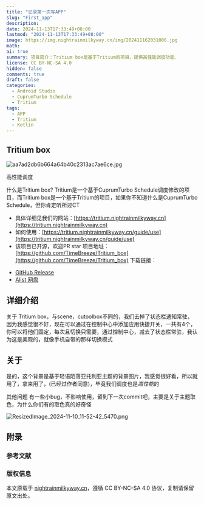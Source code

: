 ```yaml
---
title: "记录第一次写APP"
slug: "First_app"
description: 
date: 2024-11-13T17:33:49+08:00
lastmod: "2024-11-13T17:33:49+08:00"
image: https://img.nightrainmilkyway.cn/img/202411162031086.jpg
math: 
ai: true
summary: 项目简介：Tritium box是基于Tritium的项目，提供高性能调度功能. 
license: CC BY-NC-SA 4.0
hidden: false
comments: true
draft: false
categories:
  - Android Studio
  - CuprumTurbo Schedule
  - Tritium
tags:
  - APP
  - Tritium
  - Kotlin
---
```




## Tritium box

![aa7ad2db6b664a64b40c2313ac7ae6ce.jpg](https://img.nightrainmilkyway.cn/img/aa7ad2db6b664a64b40c2313ac7ae6ce.jpg)

高性能调度

什么是Tritium box? Tritium是一个基于CuprumTurbo Schedule调度修改的项目，而Tritium box是一个基于Tritium的项目，如果你不知道什么是CuprumTurbo Schedule，但你肯定听所过CT 

* 具体详细见我们的网站：[https://tritium.nightrainmilkyway.cn](https://tritium.nightrainmilkyway.cn)
* 如何使用：[https://tritium.nightrainmilkyway.cn/guide/use](https://tritium.nightrainmilkyway.cn/guide/use)
* 该项目已开源，欢迎PR star 
项目地址：[https://github.com/TimeBreeze/Tritium_box](https://github.com/TimeBreeze/Tritium_box)
下载链接：
 - [GitHub Release](https://github.com/TimeBreeze/Tritium/releases)
 - [Alist 网盘](http://118.89.122.106:5244/%E9%98%BF%E9%87%8C%E7%9B%98/Tritium)


## 详细介绍
关于 Tritium box，与scene，cutoolbox不同的，我们去掉了状态栏通知常驻，因为我感觉很不好，现在可以通过在控制中心中添加应用快捷开关，一共有4个，你可以将他们固定，每次且切换只需要，通过控制中心，减去了状态栏常驻，我认为这是美观的，就像手机自带的那样切换模式

## 关于
是的，这个背景是基于轻语陌落亚托利亚主题的背景图片，我感觉很好看，所以就用了，拿来用了，(已经过作者同意)，毕竟我们调度也是*高性能*的

其他问题 有一些小bug，不影响使用，留到下一次commit吧，主要是关于主题取色，为什么你们有的取色真的好奇怪


![ResizedImage_2024-11-10_11-52-42_5470.png](https://img.nightrainmilkyway.cn/img/ResizedImage_2024-11-10_11-52-42_5470.png)

## 附录

### 参考文献

### 版权信息

本文原载于 [nightrainmilkyway.cn](https://nightrainmilkyway.cn)，遵循 CC BY-NC-SA 4.0 协议，复制请保留原文出处。
